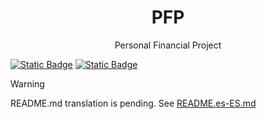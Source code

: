 <!-- todo: translate the README.md file: https://github.com/jonatasemidio/multilanguage-readme-pattern?tab=readme-ov-file -->

<h1 align=center>PFP</h1>
<p align=center>Personal Financial Project</p>

[![Static Badge](https://img.shields.io/badge/lang-en-blue)]() [![Static Badge](https://img.shields.io/badge/lang-es-red)]()

> [!WARNING]
> README.md translation is pending. See [README.es-ES.md]()
